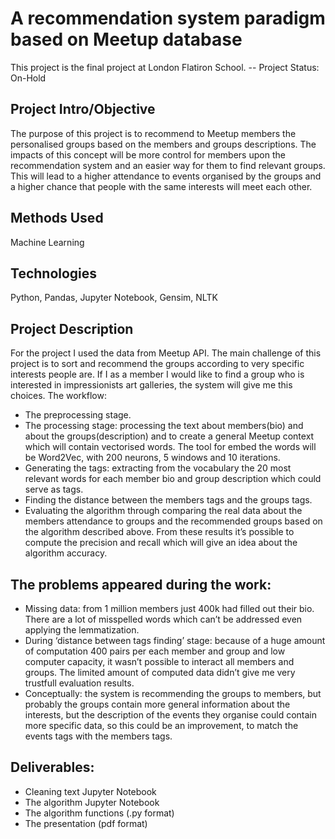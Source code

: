 # A recommendation system paradigm based on Meetup database
This project is the final project at London Flatiron School. 
-- Project Status: On-Hold

## Project Intro/Objective
The purpose of this project is to recommend to Meetup members the personalised groups based on the members and groups descriptions. The impacts of this concept will be more control for members upon the recommendation system and an easier way for them to find relevant groups. This will lead to a higher attendance to events organised by the groups and a higher chance that people with the same interests will meet each other.

## Methods Used
Machine Learning

## Technologies
Python,
Pandas, Jupyter Notebook,
Gensim,
NLTK
 
## Project Description
For the project I used the data from Meetup API. The main challenge of this project is to sort and recommend the groups according to very specific interests people are. If I as a member I would like to find a group who is interested in impressionists art galleries, the system will give me this choices.
The workflow:
- The preprocessing stage.
- The processing stage: processing the text about members(bio) and about the groups(description) and to create a general Meetup context which will contain vectorised words. The tool for embed the words will be Word2Vec, with 200 neurons, 5 windows and 10 iterations.
- Generating the tags: extracting from the vocabulary the 20 most relevant words for each member bio and group description which could serve as tags. 
- Finding the distance between the members tags and the groups tags.
- Evaluating the algorithm through comparing the real data about the members attendance to groups and the recommended groups based on the algorithm described above. From these results it’s possible to compute the precision and recall which will give an idea about the algorithm accuracy.

## The problems appeared during the work:
- Missing data: from 1 million members just 400k had filled out their bio.
There are a lot of misspelled words which can’t be addressed even applying the lemmatization.
- During ‘distance between tags finding’ stage: because of a huge amount of computation 400 pairs per each member and group and low computer capacity, it wasn’t possible to interact all members and groups. The limited amount of computed data didn’t give me very trustfull evaluation results.
- Conceptually: the system is recommending the groups to members, but probably the groups contain more general information about the interests, but the description of the events they organise could contain more specific data, so this could be an improvement, to match the events tags with the members tags.
 
## Deliverables:
- Cleaning text Jupyter Notebook
- The algorithm Jupyter Notebook
- The algorithm functions (.py format)
- The presentation (pdf format)
 

